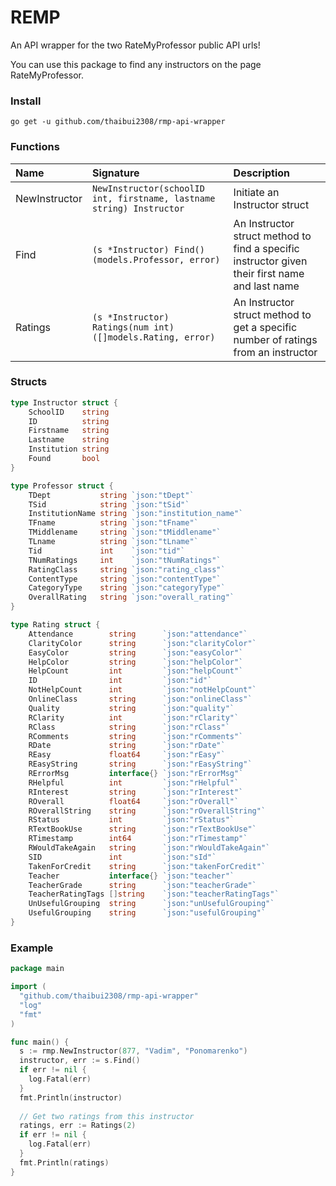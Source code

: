 # REMP
An API wrapper for the two RateMyProfessor public API urls!

You can use this package to find any instructors on the page RateMyProfessor.

### Install 
```
go get -u github.com/thaibui2308/rmp-api-wrapper
```
### Functions
| Name | Signature | Description
| :--- | :--- | :---
| NewInstructor | `NewInstructor(schoolID int, firstname, lastname string) Instructor` | Initiate an Instructor struct
| Find | `(s *Instructor) Find() (models.Professor, error)` | An Instructor struct method to find a specific instructor given their first name and last name
| Ratings | `(s *Instructor) Ratings(num int) ([]models.Rating, error)` | An Instructor struct method to get a specific number of ratings from an instructor


### Structs
```go
type Instructor struct {
	SchoolID    string
	ID          string
	Firstname   string
	Lastname    string
	Institution string
	Found       bool
}
```
```go
type Professor struct {
	TDept           string `json:"tDept"`
	TSid            string `json:"tSid"`
	InstitutionName string `json:"institution_name"`
	TFname          string `json:"tFname"`
	TMiddlename     string `json:"tMiddlename"`
	TLname          string `json:"tLname"`
	Tid             int    `json:"tid"`
	TNumRatings     int    `json:"tNumRatings"`
	RatingClass     string `json:"rating_class"`
	ContentType     string `json:"contentType"`
	CategoryType    string `json:"categoryType"`
	OverallRating   string `json:"overall_rating"`
}
```
```go
type Rating struct {
	Attendance        string      `json:"attendance"`
	ClarityColor      string      `json:"clarityColor"`
	EasyColor         string      `json:"easyColor"`
	HelpColor         string      `json:"helpColor"`
	HelpCount         int         `json:"helpCount"`
	ID                int         `json:"id"`
	NotHelpCount      int         `json:"notHelpCount"`
	OnlineClass       string      `json:"onlineClass"`
	Quality           string      `json:"quality"`
	RClarity          int         `json:"rClarity"`
	RClass            string      `json:"rClass"`
	RComments         string      `json:"rComments"`
	RDate             string      `json:"rDate"`
	REasy             float64     `json:"rEasy"`
	REasyString       string      `json:"rEasyString"`
	RErrorMsg         interface{} `json:"rErrorMsg"`
	RHelpful          int         `json:"rHelpful"`
	RInterest         string      `json:"rInterest"`
	ROverall          float64     `json:"rOverall"`
	ROverallString    string      `json:"rOverallString"`
	RStatus           int         `json:"rStatus"`
	RTextBookUse      string      `json:"rTextBookUse"`
	RTimestamp        int64       `json:"rTimestamp"`
	RWouldTakeAgain   string      `json:"rWouldTakeAgain"`
	SID               int         `json:"sId"`
	TakenForCredit    string      `json:"takenForCredit"`
	Teacher           interface{} `json:"teacher"`
	TeacherGrade      string      `json:"teacherGrade"`
	TeacherRatingTags []string    `json:"teacherRatingTags"`
	UnUsefulGrouping  string      `json:"unUsefulGrouping"`
	UsefulGrouping    string      `json:"usefulGrouping"`
}
```

### Example
```go
package main

import (
  "github.com/thaibui2308/rmp-api-wrapper"
  "log"
  "fmt"
)

func main() {
  s := rmp.NewInstructor(877, "Vadim", "Ponomarenko")
  instructor, err := s.Find()
  if err != nil {
    log.Fatal(err)
  }
  fmt.Println(instructor)
  
  // Get two ratings from this instructor
  ratings, err := Ratings(2)
  if err != nil {
    log.Fatal(err)
  }
  fmt.Println(ratings)
}
```

